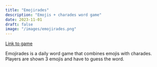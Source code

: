 ```yaml
---
title: "Emojirades"
description: "Emojis + charades word game"
date: 2023-11-01
draft: false
image: "/images/emojirades.png"
---
```


[Link to game](https://emojirades.com)

Emojirades is a daily word game that combines emojis with charades. Players are shown 3 emojis and have to guess the word.